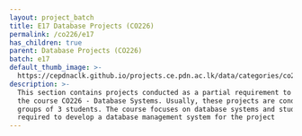 ```yaml
---
layout: project_batch
title: E17 Database Projects (CO226)
permalink: /co226/e17
has_children: true
parent: Database Projects (CO226)
batch: e17
default_thumb_image: >-
  https://cepdnaclk.github.io/projects.ce.pdn.ac.lk/data/categories/co226/thumbnail.jpg
description: >-
  This section contains projects conducted as a partial requirement to complete
  the course CO226 - Database Systems. Usually, these projects are conducted by
  groups of 3 students. The course focuses on database systems and students are
  required to develop a database management system for the project
---
```

